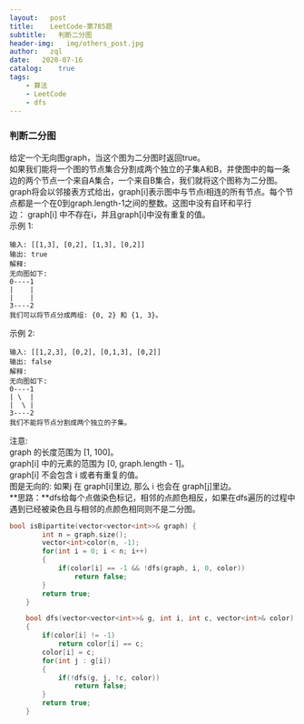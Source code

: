 ```yaml
---
layout:   post
title:    LeetCode-第785题
subtitle:   判断二分图
header-img:   img/others_post.jpg
author:   zql
date:   2020-07-16
catalog:    true
tags:
    - 算法
    - LeetCode
    - dfs
---  
```

### 判断二分图  
给定一个无向图graph，当这个图为二分图时返回true。  
如果我们能将一个图的节点集合分割成两个独立的子集A和B，并使图中的每一条边的两个节点一个来自A集合，一个来自B集合，我们就将这个图称为二分图。  
graph将会以邻接表方式给出，graph[i]表示图中与节点i相连的所有节点。每个节点都是一个在0到graph.length-1之间的整数。这图中没有自环和平行边： graph[i] 中不存在i，并且graph[i]中没有重复的值。  
示例 1:  
```
输入: [[1,3], [0,2], [1,3], [0,2]]
输出: true
解释: 
无向图如下:
0----1
|    |
|    |
3----2
我们可以将节点分成两组: {0, 2} 和 {1, 3}。
```
示例 2:  
```
输入: [[1,2,3], [0,2], [0,1,3], [0,2]]
输出: false
解释: 
无向图如下:
0----1
| \  |
|  \ |
3----2
我们不能将节点分割成两个独立的子集。
```
注意:  
graph 的长度范围为 [1, 100]。  
graph[i] 中的元素的范围为 [0, graph.length - 1]。  
graph[i] 不会包含 i 或者有重复的值。  
图是无向的: 如果j 在 graph[i]里边, 那么 i 也会在 graph[j]里边。  
**思路：**dfs给每个点做染色标记，相邻的点颜色相反，如果在dfs遍历的过程中遇到已经被染色且与相邻的点颜色相同则不是二分图。  
```c++
bool isBipartite(vector<vector<int>>& graph) {
        int n = graph.size();
        vector<int>color(n, -1);
        for(int i = 0; i < n; i++)
        {
            if(color[i] == -1 && !dfs(graph, i, 0, color))
                return false;
        }
        return true;
    }

    bool dfs(vector<vector<int>>& g, int i, int c, vector<int>& color)
    {
        if(color[i] != -1)
            return color[i] == c;
        color[i] = c;
        for(int j : g[i])
        {
            if(!dfs(g, j, !c, color))
                return false;
        }
        return true;
    }
```
